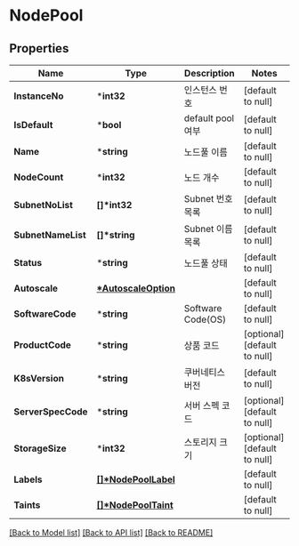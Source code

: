 # NodePool

## Properties
Name | Type | Description | Notes
------------ | ------------- | ------------- | -------------
**InstanceNo** | ***int32** | 인스턴스 번호 | [default to null]
**IsDefault** | ***bool** | default pool 여부 | [default to null]
**Name** | ***string** | 노드풀 이름 | [default to null]
**NodeCount** | ***int32** | 노드 개수 | [default to null]
**SubnetNoList** | **[]\*int32** | Subnet 번호 목록 | [default to null]
**SubnetNameList** | **[]\*string** | Subnet 이름 목록 | [default to null]
**Status** | ***string** | 노드풀 상태 | [default to null]
**Autoscale** | **[*AutoscaleOption](AutoscaleOption.md)** |  | [default to null]
**SoftwareCode** | ***string** | Software Code(OS) | [default to null]
**ProductCode** | ***string** | 상품 코드 | [optional] [default to null]
**K8sVersion** | ***string** | 쿠버네티스 버전 | [default to null]
**ServerSpecCode** | ***string** | 서버 스펙 코드 | [optional] [default to null]
**StorageSize** | ***int32** | 스토리지 크기 | [optional] [default to null]
**Labels** | **[[]\*NodePoolLabel](NodePoolLabel.md)** |  | [default to null]
**Taints** | **[[]\*NodePoolTaint](NodePoolTaint.md)** |  | [default to null]

[[Back to Model list]](../README.md#documentation-for-models) [[Back to API list]](../README.md#documentation-for-api-endpoints) [[Back to README]](../README.md)


